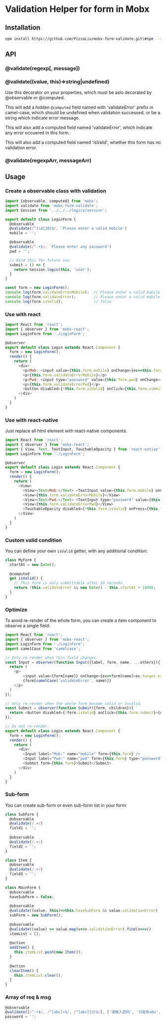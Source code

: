 Validation Helper for form in Mobx
==================================

## Installation

```bash
npm install https://github.com/PizzaLiu/mobx-form-validate.git\#npm --save
```

## API

### @validate(regexp[, message])
### @validate((value, this)=>string|undefined)

Use this decorator on your properties, which must be aslo decorated by @observable or @computed.

This will add a hidden `@computed` field named with 'validateError' prefix in camel-case, 
which should be undefined when validation successed, or be a string which indicate error message.

This will also add a computed field named 'validateError', which indicate any error occuered in this form.

This will also add a computed field named 'isValid', whether this form has no validation error.

### @validate(regexpArr, messageArr)


## Usage

### Create a observable class with validation

```js
import {observable, computed} from 'mobx';
import validate from 'mobx-form-validate';
import Session from '../../../logics/session';

export default class LoginForm {
  @observable
  @validate(/^1\d{10}$/, 'Please enter a valid mobile')
  mobile = '';

  @observable
  @validate(/^.+$/, 'Please enter any password')
  pwd = '';

  // Bind this for future use.
  submit = () => {
    return Session.login(this, 'user');
  }
}

const form = new LoginForm();
console.log(form.validateErrorMobile);  // Please enter a valid mobile
console.log(form.validateError);        // Please enter a valid mobile
console.log(form.isValid);              // false

```

### Use with react
 
```js
import React from 'react';
import { observer } from 'mobx-react'; 
import LoginForm from './LoginForm';

@observer
export default class Login extends React.Component {
  form = new LoginForm();
  render() {
    return (
      <div>
        <p>Mob: <input value={this.form.mobile} onChange={ev=>this.form.mobile = ev.target.value}/></p>
        <p>{this.form.validateErrorMobile}</p>
        <p>Pwd: <input type="password" value={this.form.pwd} onChange={ev=>this.form.pwd = ev.target.value}/></p>
        <p>{this.form.validateErrorPwd}</p>
        <button disabled={!this.form.isValid} onClick={this.form.submit}>Submit</button>
      </div>
    )
  }
}
```

### Use with react-native

Just replace all html element with react-native components.

```js
import React from 'react';
import { observer } from 'mobx-react';
import { View, Text, TextInput, TouchableOpacity } from 'react-native';
import LoginForm from './LoginForm';

@observer
export default class Login extends React.Component {
  form = new LoginForm();
  render() {
    return (
      <View>
        <View><Text>Mob:</Text> <TextInput value={this.form.mobile} onChangeText={text=>this.form.mobile = text}/></View>
        <View>{this.form.validateErrorMobile}</View>
        <View><Text>Pwd:</Text> <TextInput type="password" value={this.form.pwd} onChangeText={text=>this.form.pwd = text}/></View>
        <View>{this.form.validateErrorPwd}</View>
        <TouchableOpacity disabled={!this.form.isValid} onPress={this.form.submit}><Text>Submit</Text></button>
      </View>
    )
  }
}
```

### Custom valid condition

You can define your own `isValid` getter, with any additional condition:

```js
class MyForm {
  startAt = new Date();
  
  @computed
  get isValid() {
    // This form is only submittable after 10 seconds.
    return !this.validateError && new Date() - this.startAt > 10000; 
  ]
}
```

### Optimize

To avoid re-render of the whole form, you can create a item component to observe
 a single field:

```js
import React from 'react';
import { observer } from 'mobx-react'; 
import LoginForm from './LoginForm';
import camelCase from 'camelcase';

// Only re-render when this field changes.
const Input = observer(function Input({label, form, name, ...others}){
  return (
    <p>
        <input value={form[name]} onChange={ev=>form[name]=ev.target.value} {...others}/>
        {form[camelCase('validateError', name)]}
    </p>
  )
});

// Only re-render when the whole form become valid or invalid.
const Submit = observer(function Submit({form, children}){
  return <button disabled={!form.isValid} onClick={this.form.submit}>{children}</button>
});

// Do not re-render.
export default class Login extends React.Component {
  form = new LoginForm();
  render() {
    return (
      <div>
        <Input label="Mob:" name="mobile" form={this.form} />
        <Input label="Pwd:" name="pwd" form={this.form} type="password"/>
        <Submit form={this.form}>Submit</Submit>
      </div>
    )
  }
}
```

### Sub-form

You can create sub-form or even sub-form list in your form:

```js
class SubForm {
  @observable
  @validate(/.+/)
  field1 = '';
  
  @observable
  @validate(/.+/)
  field2 = '';
}

class Item {
  @observable
  @validate(/.+/)
  field3 = '';
}

class MainForm {
  @observable
  haveSubForm = false;
    
  @observable
  @validate((value, this)=>this.haveSubForm && value.validationError)
  subForm = new SubForm();
  
  @observable
  @validate((value) => value.map(v=>v.validationError).find(v=>v))
  itemList = [];
  
  @action
  addItem() {
    this.itemList.push(new Item());
  }
  
  @action
  clearItem() {
    this.itemList.clear();
  }
}
```

### Array of req & msg

```js
@observable
@validate([/^.+$/, /^[abc]+$/, /^[abc]{3}$/], ['请输入密码', '只能有abc', '必须是3位字符'])
password = '';
```
